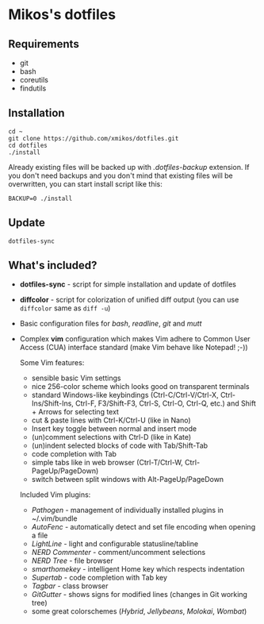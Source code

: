Mikos's dotfiles
================

Requirements
------------

- git
- bash
- coreutils
- findutils

Installation
------------

    cd ~
    git clone https://github.com/xmikos/dotfiles.git
    cd dotfiles
    ./install

Already existing files will be backed up with _.dotfiles-backup_ extension.
If you don't need backups and you don't mind that existing files 
will be overwritten, you can start install script like this:

    BACKUP=0 ./install

Update
------

    dotfiles-sync

What's included?
----------------

- __dotfiles-sync__ - script for simple installation and update of dotfiles
- __diffcolor__ - script for colorization of unified diff output
  (you can use `diffcolor` same as `diff -u`)
- Basic configuration files for _bash_, _readline_, _git_ and _mutt_
- Complex __vim__ configuration which makes Vim adhere to
  Common User Access (CUA) interface standard (make Vim behave like Notepad! ;-))

  Some Vim features:
    - sensible basic Vim settings
    - nice 256-color scheme which looks good on transparent terminals
    - standard Windows-like keybindings (Ctrl-C/Ctrl-V/Ctrl-X,
      Ctrl-Ins/Shift-Ins, Ctrl-F, F3/Shift-F3, Ctrl-S, Ctrl-O, Ctrl-Q, etc.)
      and Shift + Arrows for selecting text
    - cut & paste lines with Ctrl-K/Ctrl-U (like in Nano)
    - Insert key toggle between normal and insert mode
    - (un)comment selections with Ctrl-D (like in Kate)
    - (un)indent selected blocks of code with Tab/Shift-Tab
    - code completion with Tab
    - simple tabs like in web browser (Ctrl-T/Ctrl-W, Ctrl-PageUp/PageDown)
    - switch between split windows with Alt-PageUp/PageDown

  Included Vim plugins:
    - _Pathogen_ - management of individually installed plugins in ~/.vim/bundle
    - _AutoFenc_ - automatically detect and set file encoding when opening a file
    - _LightLine_ - light and configurable statusline/tabline
    - _NERD Commenter_ - comment/uncomment selections
    - _NERD Tree_ - file browser
    - _smarthomekey_ - intelligent Home key which respects indentation
    - _Supertab_ - code completion with Tab key
    - _Tagbar_ - class browser
    - _GitGutter_ - shows signs for modified lines (changes in Git working tree)
    - some great colorschemes (_Hybrid_, _Jellybeans_, _Molokai_, _Wombat_)

